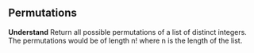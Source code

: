 ## Permutations
**Understand**
Return all possible permutations of a list of distinct integers.
The permutations would be of length n! where n is the length of the list.

